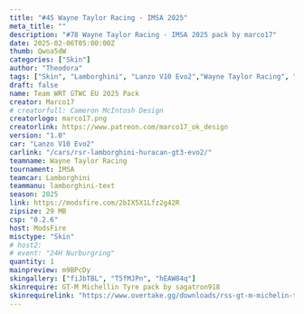 ```yaml
---
title: "#45 Wayne Taylor Racing - IMSA 2025"
meta_title: ""
description: "#78 Wayne Taylor Racing - IMSA 2025 pack by marco17"
date: 2025-02-06T05:00:00Z
thumb: Qwoa5dW
categories: ["Skin"]
author: "Theodora"
tags: ["Skin", "Lamborghini", "Lanzo V10 Evo2","Wayne Taylor Racing", "IMSA" ,"2025", "Marco17"]
draft: false
name: Team WRT GTWC EU 2025 Pack
creator: Marco17
# creatorfull: Cameron McIntosh Design
creatorlogo: marco17.png
creatorlink: https://www.patreon.com/marco17_ok_design
version: "1.0"
car: "Lanzo V10 Evo2"
carlink: "/cars/rsr-lamborghini-huracan-gt3-evo2/"
teamname: Wayne Taylor Racing
tournament: IMSA
teamcar: Lamborghini
teammanu: lamborghini-text
season: 2025
link: https://modsfire.com/2bIX5X1Lfz2g42R
zipsize: 29 MB
csp: "0.2.6"
host: ModsFire
misctype: "Skin"
# host2:
# event: "24H Nurburgring"
quantity: 1
mainpreview: m9BPcDy
skingallery: ["fiJbTBL", "T5fMJPn", "hEAW84q"]
skinrequire: GT-M Michellin Tyre pack by sagatron918
skinrequirelink: "https://www.overtake.gg/downloads/rss-gt-m-michelin-tyre-pack.74460//"
---
```


